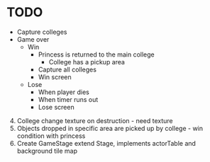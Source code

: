 # TODO

- Capture colleges
- Game over
    - Win
        - Princess is returned to the main college
            - College has a pickup area
        - Capture all colleges
        - Win screen
    - Lose
        - When player dies
        - When timer runs out
        - Lose screen

4. College change texture on destruction - need texture
6. Objects dropped in specific area are picked up by college - win condition with princess
7. Create GameStage extend Stage, implements actorTable and background tile map